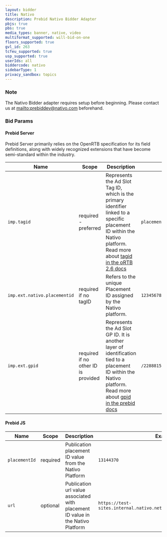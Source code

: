 ```yaml
---
layout: bidder
title: Nativo
description: Prebid Nativo Bidder Adapter
pbjs: true
pbs: true
media_types: banner, native, video
multiformat_supported: will-bid-on-one
floors_supported: true
gvl_id: 263
tcfeu_supported: true
usp_supported: true
userIds: all 
biddercode: nativo
sidebarType: 1
privacy_sandbox: topics
---
```


### Note

The Nativo Bidder adapter requires setup before beginning. Please contact us at [mailto:prebiddev@nativo.com](prebiddev@nativo.com) beforehand.

### Bid Params

#### Prebid Server

Prebid Server primarily relies on the OpenRTB specification for its field definitions, along with widely recognized extensions that have become semi-standard within the industry.


| Name                         | Scope                               | Description                                                                                                                | Example                                             | Type      |
|------------------------------|-------------------------------------|----------------------------------------------------------------------------------------------------------------------------|-----------------------------------------------------|-----------|
| `imp.tagid`                  | required - preferred                | Represents the Ad Slot Tag ID, which is the primary identifier linked to a specific placement ID within the Nativo platform.  Read more about [tagid in the oRTB 2.6 docs](https://github.com/InteractiveAdvertisingBureau/openrtb2.x/blob/main/2.6.md#324---object-imp-) |  `placement_tagid_example`                          | `string`  |
| `imp.ext.nativo.placementid` | required if no tagID                | Refers to the unique Placement ID assigned by the Nativo platform.                                                         |  `12345678`                                         | `integer` |
| `imp.ext.gpid`               | required if no other ID is provided | Represents the Ad Slot GP ID. It is another layer of identification tied to a placement ID within the Nativo platform. Read more about [gpid in the prebid docs](/features/pbAdSlot.html#the-gpid)       |  `/22888152279/publication/placement/gpid_example`  | `string`  |

#### Prebid JS


 | Name          | Scope    | Description                                                                     | Example      | Type      |
 |---------------|----------|---------------------------------------------------------------------------------|--------------|-----------|
 | `placementId` | required | Publication placement ID value from the Nativo Platform                         |  `13144370`  | `integer` |
 | `url`         | optional | Publication url value associated with placement ID value in the Nativo Platform |  `https://test-sites.internal.nativo.net/testing/prebid_adpater.html`  | `string` |
 